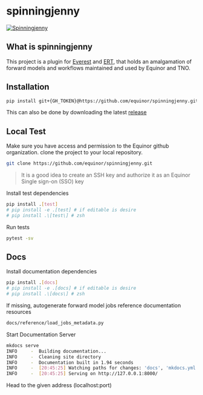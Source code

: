 # spinningjenny 
[![Spinningjenny](https://github.com/equinor/spinningjenny/workflows/Testing/badge.svg)](https://github.com/equinor/spinningjenny/actions?query=workflow%3A%22Testing%22)

## What is spinningjenny

This project is a plugin for [Everest](https://github.com/equinor/everest) and [ERT](https://github.com/equinor/ert), that holds an amalgamation of 
forward models and workflows maintained and used by Equinor and TNO.

## Installation

```bash
pip install git+{GH_TOKEN}@https://github.com/equinor/spinningjenny.git
```

This can also be done by downloading the latest [release](https://github.com/equinor/spinningjenny/releases)

## Local Test

Make sure you have access and permission to the Equinor github organization.
clone the project to your local repository.

```bash
git clone https://github.com/equinor/spinningjenny.git
```

> It is a good idea to create an SSH key and authorize it as an Equinor Single sign-on (SSO) key

Install test dependencies

```bash
pip install .[test]
# pip install -e .[test] # if editable is desire
# pip install .\[test\] # zsh
```

Run tests
```bash
pytest -sv
```

## Docs

Install documentation dependencies

```bash
pip install .[docs]
# pip install -e .[docs] # if editable is desire
# pip install .\[docs\] # zsh
```

If missing, autogenerate forward model jobs reference documentation resources

```bash
docs/reference/load_jobs_metadata.py
```

Start Documentation Server

```bash hl_lines="6"
mkdocs serve
INFO     -  Building documentation...
INFO     -  Cleaning site directory
INFO     -  Documentation built in 1.94 seconds
INFO     -  [20:45:25] Watching paths for changes: 'docs', 'mkdocs.yml'
INFO     -  [20:45:25] Serving on http://127.0.0.1:8000/
```
Head to the given address (localhost:port)